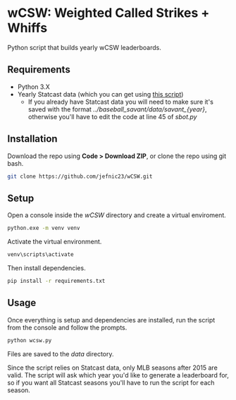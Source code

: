# wCSW: Weighted Called Strikes + Whiffs

Python script that builds yearly wCSW leaderboards.

## Requirements

- Python 3.X
- Yearly Statcast data (which you can get using [this script](https://github.com/jefnic23/baseball_savant_scraper))
  - If you already have Statcast data you will need to make sure it's saved with the format *../baseball_savant/data/savant_{year}*, otherwise you'll have to edit the code at line 45 of *sbot.py*

## Installation

Download the repo using **Code > Download ZIP**, or clone the repo using git bash.

```bash
git clone https://github.com/jefnic23/wCSW.git
```

## Setup

Open a console inside the *wCSW* directory and create a virtual enviroment. 

```bash
python.exe -m venv venv
```

Activate the virtual environment.

```bash
venv\scripts\activate
```

Then install dependencies.

```bash
pip install -r requirements.txt
```

## Usage

Once everything is setup and dependencies are installed, run the script from the console and follow the prompts. 

```bash
python wcsw.py
```

Files are saved to the *data* directory.

Since the script relies on Statcast data, only MLB seasons after 2015 are valid. The script will ask which year you'd like to generate a leaderboard for, so if you want all Statcast seasons you'll have to run the script for each season.